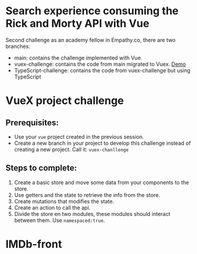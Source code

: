 # Search experience consuming the Rick and Morty API with Vue 

Second challenge as an academy fellow in Empathy.co, there are two branches:
- main: contains the challenge implemented with Vue.
- vuex-challenge: contains the code from main migrated to Vuex.
[Demo](https://albertjcuac.github.io/rickandmortyvue/) 
- TypeScript-challenge: contains the code from vuex-challenge but using TypeScript
# VueX project challenge

## Prerequisites:

* Use your `vue` project created in the previous session.
* Create a new branch in your project to develop this challenge instead of creating a new project. Call it: `vuex-chanllenge`

## Steps to complete:

1. Create a basic store and move some data from your components to the store.
2. Use getters and the state to retrieve the info from the store.
3. Create mutations that modifies the state.
4. Create an action to call the api.
5. Divide the store en two modules, these modules should interact between them. Use `namespaced:true`.


# IMDb-front
